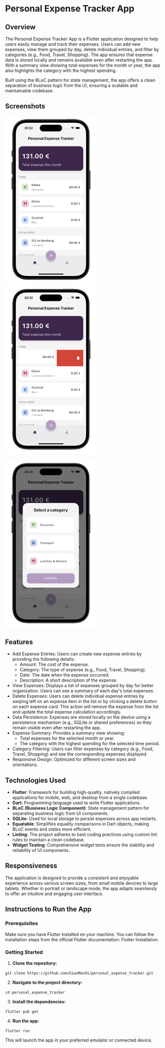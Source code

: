 # Personal Expense Tracker App

## Overview
The Personal Expense Tracker App is a Flutter application designed to help users easily manage and track their expenses. Users can add new expenses, view them grouped by day, delete individual entries, and filter by categories (e.g., Food, Travel, Shopping). The app ensures that expense data is stored locally and remains available even after restarting the app. With a summary view showing total expenses for the month or year, the app also highlights the category with the highest spending.

Built using the BLoC pattern for state management, the app offers a clean separation of business logic from the UI, ensuring a scalable and maintainable codebase.

## Screenshots

<img src="img/img-1.png" width=300 /> <img src="img/img-2.png" width=300 /> 

<img src="img/img-3.png" width=300 /> 

## Features
* Add Expense Entries: Users can create new expense entries by providing the following details:
  * Amount: The cost of the expense.
  * Category: The type of expense (e.g., Food, Travel, Shopping).
  * Date: The date when the expense occurred.
  * Description: A short description of the expense.
* View Expenses: Displays a list of expenses grouped by day for better organization. Users can see a summary of each day's total expenses.
* Delete Expenses: Users can delete individual expense entries by swiping left on an expense item in the list or by clicking a delete button on each expense card. This action will remove the expense from the list and update the total expense calculation accordingly.
* Data Persistence: Expenses are stored locally on the device using a persistence mechanism (e.g., SQLite or shared preferences) so they remain visible even after restarting the app.
* Expense Summary: Provides a summary view showing:
  * Total expenses for the selected month or year.
  * The category with the highest spending for the selected time period.
* Category Filtering: Users can filter expenses by category (e.g., Food, Travel, Shopping) and see the corresponding expenses displayed.
* Responsive Design: Optimized for different screen sizes and orientations.

## Technologies Used
* **Flutter**: Framework for building high-quality, natively compiled applications for mobile, web, and desktop from a single codebase.
* **Dart**: Programming language used to write Flutter applications.
* **BLoC (Business Logic Component)**: State management pattern for separating business logic from UI components.
* **SQLite**: Used for local storage to persist expenses across app restarts.
* **Equatable**: Simplifies equality comparisons in Dart objects, making BLoC events and states more efficient.
* **Linting**: The project adheres to best coding practices using custom lint rules to maintain a clean codebase.
* **Widget Testing**: Comprehensive widget tests ensure the stability and reliability of UI components.

## Responsiveness
The application is designed to provide a consistent and enjoyable experience across various screen sizes, from small mobile devices to large tablets. Whether in portrait or landscape mode, the app adapts seamlessly to offer an intuitive and engaging user interface.

## Instructions to Run the App

### Prerequisites
Make sure you have Flutter installed on your machine. You can follow the installation steps from the official Flutter documentation: Flutter Installation.

### Getting Started
1. **Clone the repository:**

`git clone https://github.com/GianMen91/personal_expense_tracker.git`

2. **Navigate to the project directory:**

`cd personal_expense_tracker`

3. **Install the dependencies:**

`flutter pub get`

4. **Run the app:**

`flutter run`

This will launch the app in your preferred emulator or connected device.

